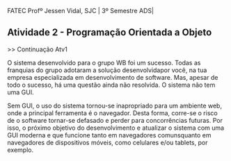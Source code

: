 FATEC Profº Jessen Vidal, SJC | 3º Semestre ADS|
 
## Atividade 2 - Programação Orientada a Objeto
<p>
>> Continuação Atv1

O  sistema  desenvolvido  para  o  grupo  WB  foi  um  sucesso.  Todas  as  franquias  do  grupo  adotaram  a  solução desenvolvidapor você, 
na tua empresa especializada em desenvolvimento de software. Mas, apesar de todo o sucesso, há uma questão ainda não resolvida. O sistema não tem uma GUI.

Sem  GUI,  o  uso  do  sistema  tornou-se  inapropriado  para  um  ambiente  web,  onde  a  principal  ferramenta  é  o navegador.  Desta  forma,  corre-se  o  risco
de  o  software  tornar-se  defasado  e  perder  para  concorrências futuras.
Por isso, o próximo objetivo do desenvolvimento e atualizar o sistema com uma GUI moderna e que funcione tanto em navegadores comunsquanto em navegadores de 
dispositivos móveis, como celulares e/ou tablets, por exemplo.
</p>
 
